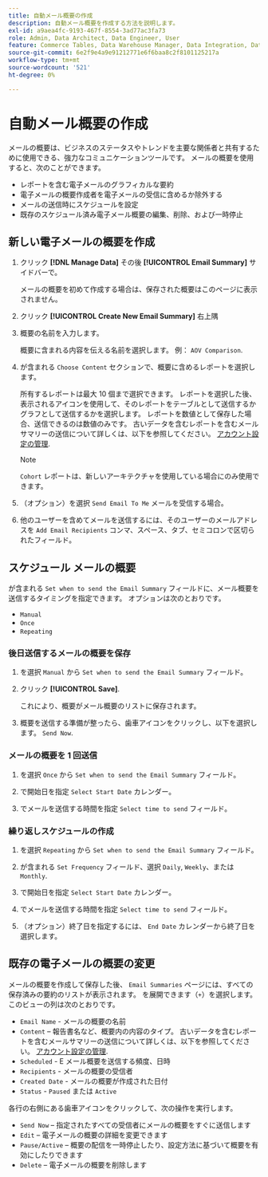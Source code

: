```yaml
---
title: 自動メール概要の作成
description: 自動メール概要を作成する方法を説明します。
exl-id: a9aea4fc-9193-467f-8554-3ad77ac3fa73
role: Admin, Data Architect, Data Engineer, User
feature: Commerce Tables, Data Warehouse Manager, Data Integration, Data Import/Export
source-git-commit: 6e2f9e4a9e91212771e6f6baa8c2f8101125217a
workflow-type: tm+mt
source-wordcount: '521'
ht-degree: 0%

---
```


# 自動メール概要の作成

メールの概要は、ビジネスのステータスやトレンドを主要な関係者と共有するために使用できる、強力なコミュニケーションツールです。 メールの概要を使用すると、次のことができます。

* レポートを含む電子メールのグラフィカルな要約
* 電子メールの概要作成者を電子メールの受信に含めるか除外する
* メールの送信時にスケジュールを設定
* 既存のスケジュール済み電子メール概要の編集、削除、および一時停止

## 新しい電子メールの概要を作成

1. クリック **[!DNL Manage Data]** その後 **[!UICONTROL Email Summary]** サイドバーで。

   メールの概要を初めて作成する場合は、保存された概要はこのページに表示されません。

1. クリック **[!UICONTROL Create New Email Summary]** 右上隅

1. 概要の名前を入力します。

   概要に含まれる内容を伝える名前を選択します。 例： `AOV Comparison`.

1. が含まれる `Choose Content` セクションで、概要に含めるレポートを選択します。

   所有するレポートは最大 10 個まで選択できます。 レポートを選択した後、表示されるアイコンを使用して、そのレポートをテーブルとして送信するかグラフとして送信するかを選択します。 レポートを数値として保存した場合、送信できるのは数値のみです。 古いデータを含むレポートを含むメールサマリーの送信について詳しくは、以下を参照してください。 [アカウント設定の管理](../../administrator/account-management/managing-account-settings.md).

   >[!NOTE]
   >
   >`Cohort` レポートは、新しいアーキテクチャを使用している場合にのみ使用できます。

1. （オプション）を選択 `Send Email To Me` メールを受信する場合。

1. 他のユーザーを含めてメールを送信するには、そのユーザーのメールアドレスを `Add Email Recipients` コンマ、スペース、タブ、セミコロンで区切られたフィールド。

## スケジュール メールの概要

が含まれる `Set when to send the Email Summary` フィールドに、メール概要を送信するタイミングを指定できます。 オプションは次のとおりです。

* `Manual`
* `Once`
* `Repeating`

### 後日送信するメールの概要を保存

1. を選択 `Manual` から `Set when to send the Email Summary` フィールド。

1. クリック **[!UICONTROL Save]**.

   これにより、概要がメール概要のリストに保存されます。

1. 概要を送信する準備が整ったら、歯車アイコンをクリックし、以下を選択します。 `Send Now`.

### メールの概要を 1 回送信

1. を選択 `Once` から `Set when to send the Email Summary` フィールド。

1. で開始日を指定 `Select Start Date` カレンダー。

1. でメールを送信する時間を指定 `Select time to send` フィールド。

### 繰り返しスケジュールの作成

1. を選択 `Repeating` から `Set when to send the Email Summary` フィールド。

1. が含まれる `Set Frequency` フィールド、選択 `Daily`, `Weekly`、または `Monthly`.

1. で開始日を指定 `Select Start Date` カレンダー。

1. でメールを送信する時間を指定 `Select time to send` フィールド。

1. （オプション）終了日を指定するには、 `End Date` カレンダーから終了日を選択します。

## 既存の電子メールの概要の変更

メールの概要を作成して保存した後、 `Email Summaries` ページには、すべての保存済みの要約のリストが表示されます。 を展開できます（`+`）を選択します。 このビューの列は次のとおりです。

* `Email Name` - メールの概要の名前
* `Content`  – 報告書名など、概要内の内容のタイプ。 古いデータを含むレポートを含むメールサマリーの送信について詳しくは、以下を参照してください。 [アカウント設定の管理](../../administrator/account-management/managing-account-settings.md).
* `Scheduled` - E メール概要を送信する頻度、日時
* `Recipients` - メールの概要の受信者
* `Created Date` - メールの概要が作成された日付
* `Status` - `Paused` または `Active`

各行の右側にある歯車アイコンをクリックして、次の操作を実行します。

* `Send Now`  – 指定されたすべての受信者にメールの概要をすぐに送信します
* `Edit`  – 電子メールの概要の詳細を変更できます
* `Pause/Active`  – 概要の配信を一時停止したり、設定方法に基づいて概要を有効にしたりできます
* `Delete`  – 電子メールの概要を削除します
